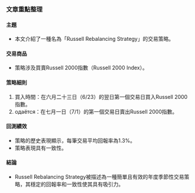 ### 文章重點整理

#### 主題  
- 本文介紹了一種名為「Russell Rebalancing Strategy」的交易策略。

#### 交易商品  
- 策略涉及買賣Russell 2000指數（Russell 2000 Index）。

#### 策略細則  
1. 買入時間：在六月二十三日（6/23）的翌日第一個交易日買入Russell 2000指數。  
2. одаётся：在七月一日（7/1）的第一個交易日賣出Russell 2000指數。  

#### 回測績效  
- 策略的歷史表現顯示，每筆交易平均回報率為1.3%。  
- 策略表現具有一致性。

#### 結論  
- Russell Rebalancing Strategy被描述為一種簡單且有效的年度季節性交易策略，其穩定的回報率和一致性使其具有吸引力。
